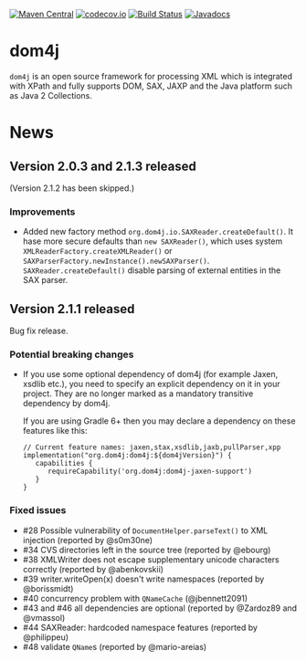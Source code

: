 [![Maven Central](https://maven-badges.herokuapp.com/maven-central/org.dom4j/dom4j/badge.svg)](https://maven-badges.herokuapp.com/maven-central/org.dom4j/dom4j)
[![codecov.io](https://codecov.io/github/dom4j/dom4j/coverage.svg?branch=master)](https://codecov.io/github/dom4j/dom4j?branch=master)
[![Build Status](https://travis-ci.org/dom4j/dom4j.svg?branch=master)](https://travis-ci.org/dom4j/dom4j)
[![Javadocs](https://javadoc.io/badge/org.dom4j/dom4j.svg)](https://javadoc.io/doc/org.dom4j/dom4j)

# dom4j

`dom4j` is an open source framework for processing XML which is integrated with XPath and fully supports DOM, SAX, JAXP and the Java platform such as Java 2 Collections.

# News

## Version 2.0.3 and 2.1.3 released

(Version 2.1.2 has been skipped.)

### Improvements
* Added new factory method `org.dom4j.io.SAXReader.createDefault()`. It hase more secure defaults than `new SAXReader()`, which uses system
 `XMLReaderFactory.createXMLReader()` or `SAXParserFactory.newInstance().newSAXParser()`. `SAXReader.createDefault()` disable parsing of external entities
  in the SAX parser.

## Version 2.1.1 released
Bug fix release.

### Potential breaking changes
* If you use some optional dependency of dom4j (for example Jaxen, xsdlib etc.), you need to specify an explicit dependency on it in your project. They are no longer marked as a mandatory transitive dependency by dom4j.

  If you are using Gradle 6+ then you may declare a dependency on these features like this:

   ```
   // Current feature names: jaxen,stax,xsdlib,jaxb,pullParser,xpp
   implementation("org.dom4j:dom4j:${dom4jVersion}") {
      capabilities {
         requireCapability('org.dom4j:dom4j-jaxen-support')
      }
   }
   ```

### Fixed issues
* #28 Possible vulnerability of `DocumentHelper.parseText()` to XML injection (reported by @s0m30ne)
* #34 CVS directories left in the source tree (reported by @ebourg)
* #38 XMLWriter does not escape supplementary unicode characters correctly (reported by @abenkovskii)
* #39 writer.writeOpen(x) doesn't write namespaces (reported by @borissmidt)
* #40 concurrency problem with `QNameCache`  (@jbennett2091)
* #43 and #46 all dependencies are optional (reported by @Zardoz89 and @vmassol)
* #44 SAXReader: hardcoded namespace features (reported by @philippeu)
* #48 validate `QName`s (reported by @mario-areias)
